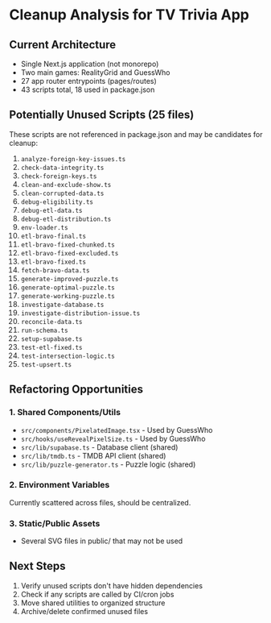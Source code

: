 # Cleanup Analysis for TV Trivia App

## Current Architecture
- Single Next.js application (not monorepo)  
- Two main games: RealityGrid and GuessWho
- 27 app router entrypoints (pages/routes)
- 43 scripts total, 18 used in package.json

## Potentially Unused Scripts (25 files)
These scripts are not referenced in package.json and may be candidates for cleanup:

1. `analyze-foreign-key-issues.ts`
2. `check-data-integrity.ts` 
3. `check-foreign-keys.ts`
4. `clean-and-exclude-show.ts`
5. `clean-corrupted-data.ts`
6. `debug-eligibility.ts` 
7. `debug-etl-data.ts`
8. `debug-etl-distribution.ts`
9. `env-loader.ts`
10. `etl-bravo-final.ts`
11. `etl-bravo-fixed-chunked.ts`
12. `etl-bravo-fixed-excluded.ts`
13. `etl-bravo-fixed.ts`
14. `fetch-bravo-data.ts`
15. `generate-improved-puzzle.ts`
16. `generate-optimal-puzzle.ts`
17. `generate-working-puzzle.ts`
18. `investigate-database.ts`
19. `investigate-distribution-issue.ts`
20. `reconcile-data.ts`
21. `run-schema.ts`
22. `setup-supabase.ts`
23. `test-etl-fixed.ts`
24. `test-intersection-logic.ts`
25. `test-upsert.ts`

## Refactoring Opportunities

### 1. Shared Components/Utils
- `src/components/PixelatedImage.tsx` - Used by GuessWho
- `src/hooks/useRevealPixelSize.ts` - Used by GuessWho  
- `src/lib/supabase.ts` - Database client (shared)
- `src/lib/tmdb.ts` - TMDB API client (shared)
- `src/lib/puzzle-generator.ts` - Puzzle logic (shared)

### 2. Environment Variables
Currently scattered across files, should be centralized.

### 3. Static/Public Assets
- Several SVG files in public/ that may not be used

## Next Steps
1. Verify unused scripts don't have hidden dependencies
2. Check if any scripts are called by CI/cron jobs
3. Move shared utilities to organized structure
4. Archive/delete confirmed unused files